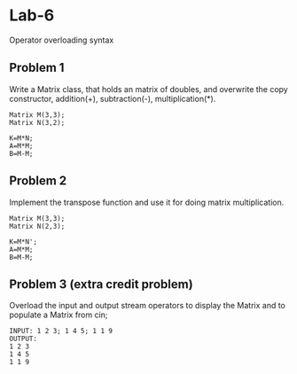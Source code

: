 # Lab-6
Operator overloading syntax


## Problem 1
Write a Matrix class, that holds an matrix of doubles,  and overwrite the copy constructor, addition(+), subtraction(-),  multiplication(\*).

```
Matrix M(3,3);
Matrix N(3,2);

K=M*N;
A=M*M;
B=M-M;
```

## Problem 2
Implement the transpose function and use it for doing matrix multiplication.

```
Matrix M(3,3);
Matrix N(2,3);

K=M*N';
A=M*M;
B=M-M;
```

## Problem 3 (extra credit problem)
Overload the input and output stream operators to display the Matrix and to populate a Matrix from cin;


```
INPUT: 1 2 3; 1 4 5; 1 1 9
OUTPUT:
1 2 3
1 4 5
1 1 9
```

